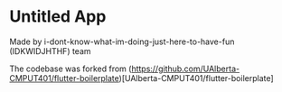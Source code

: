 # Untitled App
Made by i-dont-know-what-im-doing-just-here-to-have-fun (IDKWIDJHTHF) team

The codebase was forked from (https://github.com/UAlberta-CMPUT401/flutter-boilerplate)[UAlberta-CMPUT401/flutter-boilerplate]